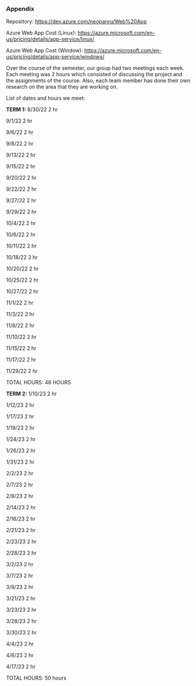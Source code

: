 ### Appendix
Repository: https://dev.azure.com/neopanru/Web%20App 

Azure Web App Cost (Linux): https://azure.microsoft.com/en-us/pricing/details/app-service/linux/ 

Azure Web App Cost (Window):  https://azure.microsoft.com/en-us/pricing/details/app-service/windows/ 

 

Over the course of the semester, our group had two meetings each week. Each meeting was 2 hours which consisted of discussing the project and the assignments of the course. Also, each team member has done their own research on the area that they are working on. 

List of dates and hours we meet: 

**TERM 1:**
8/30/22	2 hr 

9/1/22		2 hr	 

9/6/22		2 hr 

9/8/22		2 hr 

9/13/22	2 hr 

9/15/22	2 hr 

9/20/22	2 hr 

9/22/22	2 hr 

9/27/22	2 hr 

9/29/22	2 hr 

10/4/22	2 hr 

10/6/22	2 hr 

10/11/22	2 hr 

10/18/22	2 hr 

10/20/22	2 hr 

10/25/22	2 hr 

10/27/22	2 hr 

11/1/22		2 hr 

11/3/22		2 hr 

11/8/22		2 hr 

11/10/22	2 hr 

11/15/22	2 hr 

11/17/22	2 hr 

11/29/22	2 hr 

TOTAL HOURS: 48 HOURS 

**TERM 2:**
1/10/23 2 hr

1/12/23 2 hr

1/17/23 2 hr

1/19/23 2 hr

1/24/23 2 hr

1/26/23 2 hr

1/31/23 2 hr

2/2/23 2 hr

2/7/23 2 hr

2/9/23 2 hr

2/14/23 2 hr

2/16/23 2 hr

2/21/23 2 hr

2/23/23 2 hr

2/28/23 2 hr

3/2/23 2 hr

3/7/23 2 hr

3/9/23 2 hr

3/21/23 2 hr

3/23/23 2 hr

3/28/23 2 hr

3/30/23 2 hr

4/4/23 2 hr

4/6/23 2 hr

4/17/23 2 hr

TOTAL HOURS: 50 hours
